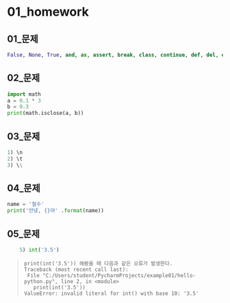 # 01_homework

## 01_문제

```python
False, None, True, and, as, assert, break, class, continue, def, del, elif, else, except, finally, for, from, global, if, import, in, is, lambda, nonlocal, not, or, pass, raise, return, try, while, with, yield
```

## 02_문제

```python
import math
a = 0.1 * 3
b = 0.3
print(math.isclose(a, b))
```

## 03_문제

```python
1) \n
2) \t
3) \\
```

## 04_문제

```python
name = '철수'
print('안녕, {}야' .format(name))
```

## 05_문제

```python
	5) int('3.5')
```

>```
>print(int('3.5')) 해봤을 때 다음과 같은 오류가 발생한다.
>Traceback (most recent call last):
>  File "C:/Users/student/PycharmProjects/example01/hello-python.py", line 2, in <module>
>    print(int('3.5'))
>ValueError: invalid literal for int() with base 10: '3.5'
>```